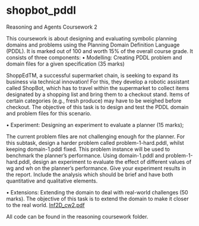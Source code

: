 # shopbot_pddl
 Reasoning and Agents Coursework 2

This coursework is about designing and evaluating symbolic planning domains and problems using the Planning Domain Definition Language (PDDL). It is marked out of 100 and worth 15% of the overall course grade. It consists of three components:
• Modelling: Creating PDDL problem and domain files for a given specification (35 marks) 

ShoppEdTM, a successful supermarket chain, is seeking to expand its business via technical innovation! For this, they develop a robotic assistant called ShopBot, which has to travel within the supermarket to collect items designated by a shopping list and bring them to a checkout stand. Items of certain categories (e.g., fresh produce) may have to be weighed before checkout. The objective of this task is to design and test the PDDL domain and problem files for this scenario.

• Experiment: Designing an experiment to evaluate a planner (15 marks);

The current problem files are not challenging enough for the planner. For this subtask, design a harder problem called problem-1-hard.pddl, whilst keeping domain-1.pddl fixed. This problem instance will be used to benchmark the planner’s performance. 
Using domain-1.pddl and problem-1-hard.pddl, design an experiment to evaluate the effect of different values of wg and wh on the planner’s performance. Give your experiment results in the report. Include the analysis which should be brief and have both quantitative and qualitative elements.

• Extensions: Extending the domain to deal with real-world challenges (50 marks).
The objective of this task is to extend the domain to make it closer to the real world.
[Inf2D_cw2.pdf](https://github.com/tanishaagarwal03/shopbot_pddl/files/14758266/Inf2D_cw2.pdf)

All code can be found in the reasoning coursework folder.
